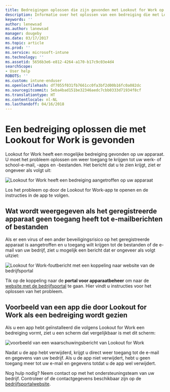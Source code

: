 ```yaml
---
title: Bedreigingen oplossen die zijn gevonden met Lookout for Work op Android | Microsoft Docs
description: Informatie over het oplossen van een bedreiging die met Lookout for Work is gevonden op Android.
keywords: ''
author: lenewsad
ms.author: lanewsad
manager: dougeby
ms.date: 03/17/2017
ms.topic: article
ms.prod: ''
ms.service: microsoft-intune
ms.technology: ''
ms.assetid: 5656b3e6-e812-4264-a170-b17c9c03e4d4
searchScope:
- User help
ROBOTS: ''
ms.custom: intune-enduser
ms.openlocfilehash: df7055f031fb7661cc0fa3bf2d00b16fc0a082dc
ms.sourcegitcommit: 5eba4bad151be32346aedc7cbb0333d71934f8cf
ms.translationtype: HT
ms.contentlocale: nl-NL
ms.lasthandoff: 04/16/2018
---
```

# <a name="resolve-a-threat-found-by-lookout-for-work"></a>Een bedreiging oplossen die met Lookout for Work is gevonden

Lookout for Work heeft een mogelijke bedreiging gevonden op uw apparaat. U moet het probleem oplossen om weer toegang te krijgen tot uw werk- of school-e-mail, -apps en -bestanden. Het bericht dat u te zien krijgt, ziet er ongeveer als volgt uit:

![Lookout for Work heeft een bedreiging aangetroffen op uw apparaat](./media/lookout-threat-found-android.png)

Los het probleem op door de Lookout for Work-app te openen en de instructies in de app te volgen.

## <a name="what-you-might-see-if-your-enrolled-device-is-blocked-from-accessing-email-or-files"></a>Wat wordt weergegeven als het geregistreerde apparaat geen toegang heeft tot e-mailberichten of bestanden

Als er een virus of een ander beveiligingsrisico op het geregistreerde apparaat is aangetroffen en u toegang wilt krijgen tot de bestanden of de e-mail van uw bedrijf, ziet u mogelijk een bericht dat er ongeveer als volgt uitziet:

![Lookout for Work-foutbericht met een koppeling naar website van de bedrijfsportal](./media/mtd-go-to-device-management-portal-android.png)

Tik op de koppeling naar de **portal voor apparaatbeheer** om naar de [website met de bedrijfsportal](https://portal.manage.microsoft.com#HelpDeskDialog) te gaan. Hier vindt u instructies voor het oplossen van het probleem.

## <a name="example-of-an-app-that-lookout-for-work-sees-as-a-threat"></a>Voorbeeld van een app die door Lookout for Work als een bedreiging wordt gezien

Als u een app hebt geïnstalleerd die volgens Lookout for Work een bedreiging vormt, ziet u een scherm dat vergelijkbaar is met dit scherm:

![voorbeeld van een waarschuwingsbericht van Lookout for Work](./media/lookout-virus-alert-android.png)

Nadat u de app hebt verwijderd, krijgt u direct weer toegang tot de e-mail en gegevens van uw bedrijf. Als u de app niet verwijdert, hebt u geen toegang meer tot uw e-mail en gegevens totdat u de app wel verwijdert.

Nog hulp nodig? Neem contact op met het ondersteuningsteam van uw bedrijf. Controleer of de contactgegevens beschikbaar zijn op de [bedrijfsportalwebsite](https://portal.manage.microsoft.com#HelpDeskDialog).
